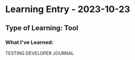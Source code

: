 # Learning Entry - 2023-10-23

  ## Type of Learning: Tool
  
  ### What I've Learned:
  
  TESTING DEVELOPER JOURNAL